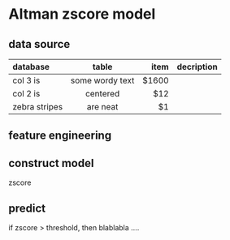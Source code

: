 # Altman zscore model
## data source

| database | table | item | decription |
|:------------- |:---------------:| -------------:| -------------:|
| col 3 is      | some wordy text |         $1600 |
| col 2 is      | centered        |           $12 |
| zebra stripes | are neat        |            $1 |

## feature engineering

## construct model
zscore
## predict
if zscore > threshold, then blablabla ....
